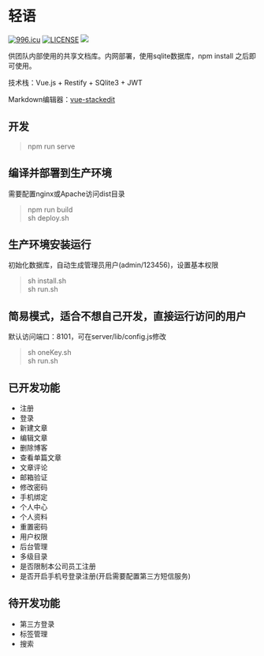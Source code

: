 # 轻语

[![996.icu](https://img.shields.io/badge/link-996.icu-red.svg)](https://996.icu)
[![LICENSE](https://img.shields.io/badge/license-Anti%20996-blue.svg)](https://github.com/996icu/996.ICU/blob/master/LICENSE)
![](https://img.shields.io/github/stars/loliconer/qing-yu.svg)

供团队内部使用的共享文档库。内网部署，使用sqlite数据库，npm install 之后即可使用。

技术栈：Vue.js + Restify + SQlite3 + JWT

Markdown编辑器：[vue-stackedit](https://github.com/loliconer/vue-stackedit)

## 开发
> npm run serve

## 编译并部署到生产环境

需要配置nginx或Apache访问dist目录
> npm run build  
> sh deploy.sh

## 生产环境安装运行

初始化数据库，自动生成管理员用户(admin/123456)，设置基本权限
> sh install.sh  
> sh run.sh

## 简易模式，适合不想自己开发，直接运行访问的用户

默认访问端口：8101，可在server/lib/config.js修改
> sh oneKey.sh  
> sh run.sh

## 已开发功能
- 注册
- 登录
- 新建文章
- 编辑文章
- 删除博客
- 查看单篇文章
- 文章评论
- 邮箱验证
- 修改密码
- 手机绑定
- 个人中心
- 个人资料
- 重置密码
- 用户权限
- 后台管理
- 多级目录
- 是否限制本公司员工注册
- 是否开启手机号登录注册(开启需要配置第三方短信服务)

## 待开发功能
- 第三方登录
- 标签管理
- 搜索
